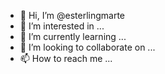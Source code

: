 - 👋 Hi, I’m @esterlingmarte
- 👀 I’m interested in ...
- 🌱 I’m currently learning ...
- 💞️ I’m looking to collaborate on ...
- 📫 How to reach me ...

<!---
esterlingmarte/esterlingmarte is a ✨ special ✨ repository because its `README.md` (this file) appears on your GitHub profile.
You can click the Preview link to take a look at your changes.
--->
